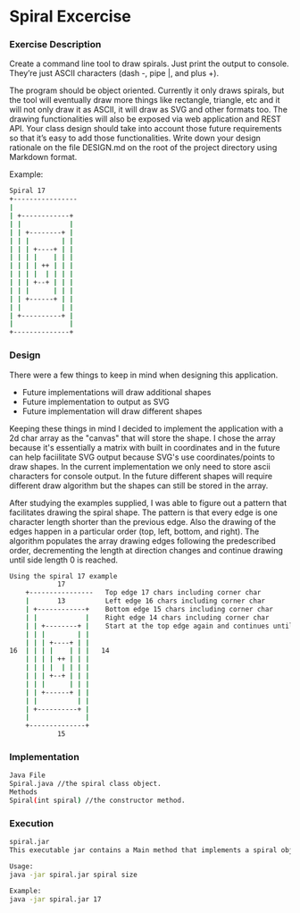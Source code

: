 # Spiral Excercise

### Exercise Description
Create a command line tool to draw spirals. Just print the output to console. They’re just ASCII characters (dash -, pipe |, and plus +).

The program should be object oriented. Currently it only draws spirals, but the tool will eventually draw more things like rectangle, triangle, etc and it will not only draw it as ASCII, it will draw as SVG and other formats too. The drawing functionalities will also be exposed via web application and REST API. Your class design should take into account those future requirements so that it’s easy to add those functionalities. Write down your design rationale on the file DESIGN.md on the root of the project directory using Markdown format.

Example:

```sh
Spiral 17
+----------------
|                
| +------------+ 
| |            | 
| | +--------+ | 
| | |        | | 
| | | +----+ | | 
| | | |    | | | 
| | | | ++ | | | 
| | | |  | | | | 
| | | +--+ | | | 
| | |      | | | 
| | +------+ | | 
| |          | | 
| +----------+ | 
|              | 
+--------------+ 
```
### Design
There were a few things to keep in mind when designing this application.
* Future implementations will draw additional shapes
* Future implementation to output as SVG
* Future implementation will draw different shapes

Keeping these things in mind I decided to implement the application with a 2d char array as the "canvas" that will store the shape. I chose the array because it's essentially a matrix with built in coordinates and in the future can help faciilitate SVG output because SVG's use coordinates/points to draw shapes. In the current implementation we only need to store ascii characters for console output. In the future different shapes will require different draw algorithm but the shapes can still be stored in the array.

After studying the examples supplied, I was able to figure out a pattern that facilitates drawing the spiral shape. The pattern is that every edge is one character length shorter than the previous edge. Also the drawing of the edges happen in a particular order (top, left, bottom, and right). The algorithm populates the array drawing edges following the predescribed order, decrementing the length at direction changes and continue drawing until side length 0 is reached.

```sh
Using the spiral 17 example
            17   
    +----------------   Top edge 17 chars including corner char
    |       13          Left edge 16 chars including corner char
    | +------------+    Bottom edge 15 chars including corner char
    | |            |    Right edge 14 chars including corner char
    | | +--------+ |    Start at the top edge again and continues until the edge size reaches 0
    | | |        | | 
    | | | +----+ | | 
16  | | | |    | | |   14    
    | | | | ++ | | | 
    | | | |  | | | | 
    | | | +--+ | | | 
    | | |      | | | 
    | | +------+ | | 
    | |          | | 
    | +----------+ | 
    |              | 
    +--------------+ 
            15
```

### Implementation
```sh
Java File
Spiral.java //the spiral class object.
Methods
Spiral(int spiral) //the constructor method.
```

### Execution

```sh
spiral.jar
This executable jar contains a Main method that implements a spiral object and outputs it to console. It takes a spiral size as an argument.

Usage: 
java -jar spiral.jar spiral size

Example:
java -jar spiral.jar 17
```
